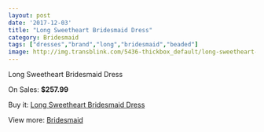 ```yaml
---
layout: post
date: '2017-12-03'
title: "Long Sweetheart Bridesmaid Dress"
category: Bridesmaid
tags: ["dresses","brand","long","bridesmaid","beaded"]
image: http://img.transblink.com/5436-thickbox_default/long-sweetheart-bridesmaid-dress.jpg
---
```

Long Sweetheart Bridesmaid Dress

On Sales: **$257.99**
<a href="https://www.transblink.com/en/bridesmaid/1754-long-sweetheart-bridesmaid-dress.html"><amp-img layout="responsive" width="600" height="600" src="//img.transblink.com/5436-thickbox_default/long-sweetheart-bridesmaid-dress.jpg" alt="Long Sweetheart Bridesmaid Dress 0" /></a>

Buy it: [Long Sweetheart Bridesmaid Dress](https://www.transblink.com/en/bridesmaid/1754-long-sweetheart-bridesmaid-dress.html "Long Sweetheart Bridesmaid Dress")

View more: [Bridesmaid](https://www.transblink.com/en/4-bridesmaid "Bridesmaid")